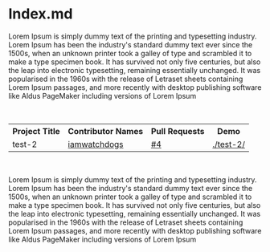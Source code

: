 # Index.md 

Lorem Ipsum is simply dummy text of the printing and typesetting industry. Lorem Ipsum has been the industry's standard dummy text ever since the 1500s, when an unknown printer took a galley of type and scrambled it to make a type specimen book. It has survived not only five centuries, but also the leap into electronic typesetting, remaining essentially unchanged. It was popularised in the 1960s with the release of Letraset sheets containing Lorem Ipsum passages, and more recently with desktop publishing software like Aldus PageMaker including versions of Lorem Ipsum

<br>

<!-- TABLE BEGINS -->
<table width="100%">
  <tr>
    <th>Project Title</th>
    <th>Contributor Names</th>
    <th>Pull Requests</th>
    <th>Demo</th>
  </tr>
  <tr>
    <td>test-2</td>
    <td><a href="https://github.com/iamwatchdogs" title="goto iamwatchdogs profile">iamwatchdogs</a></td>
    <td><a href="https://github.com/iamwatchdogs/moment-of-truth/pull/4" title="visit pr #4">#4</a></td>
    <td><a href="test-2" title="view the result of test-2">./test-2/</a></td>
  </tr>
</table>
<!-- TABLE ENDS -->

<br>

Lorem Ipsum is simply dummy text of the printing and typesetting industry. Lorem Ipsum has been the industry's standard dummy text ever since the 1500s, when an unknown printer took a galley of type and scrambled it to make a type specimen book. It has survived not only five centuries, but also the leap into electronic typesetting, remaining essentially unchanged. It was popularised in the 1960s with the release of Letraset sheets containing Lorem Ipsum passages, and more recently with desktop publishing software like Aldus PageMaker including versions of Lorem Ipsum
